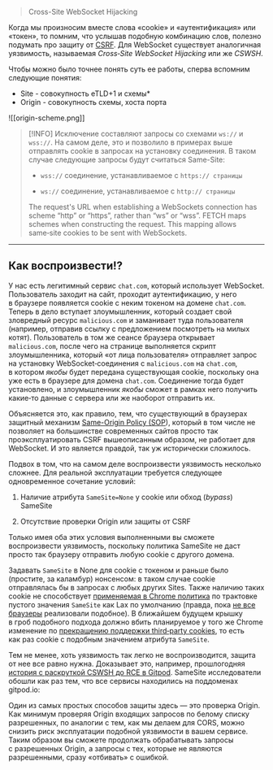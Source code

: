> Cross-Site WebSocket Hijacking

Когда мы произносим вместе слова «cookie» и «аутентификация» или «токен», то помним, что услышав подобную комбинацию слов, полезно подумать про защиту от [CSRF](https://owasp.org/www-community/attacks/csrf). Для WebSocket существует аналогичная уязвимость, называемая _Cross‑Site WebSocket Hijacking_ или же _CSWSH_.

Чтобы можно было точнее понять суть ее работы, сперва вспомним следующие понятия:

- Site - совокупность eTLD+1 и схемы*
- Origin - совокупность схемы, хоста порта

![[origin-scheme.png]]

> [!INFO]
> Исключение составляют запросы со схемами `ws://` и `wss://`. На самом деле, это и позволило в примерах выше отправлять cookie в запросах на установку соединения. В таком случае следующие запросы будут считаться Same-Site:
> 
> - `wss://` соединение, устанавливаемое с `https:// страницы`
>
> - `ws://` соединение, устанавливаемое с `http:// страницы`
>
> The request's URL when establishing a WebSockets connection has scheme “http” or “https”, rather than “ws” or “wss”. FETCH maps schemes when constructing the request. This mapping allows same‑site cookies to be sent with WebSockets.

---

## Как воспроизвести!?

У нас есть легитимный сервис `chat.com`, который использует WebSocket. Пользователь заходит на сайт, проходит аутентификацию, у него в браузере появляется cookie с неким токеном на домене `chat.com`. Теперь в дело вступает злоумышленник, который создает свой зловредный ресурс `malicious.com` и заманивает туда пользователя (например, отправив ссылку с предложением посмотреть на милых котят). Пользователь в том же сеансе браузера открывает `malicious.com`, после чего на странице выполняется скрипт злоумышленника, который «от лица пользователя» отправляет запрос на установку WebSocket‑соединения с `malicious.com` на `chat.com`, в котором _якобы_ будет передана существующая cookie, поскольку она уже есть в браузере для домена `chat.com`. Соединение тогда будет установлено, и злоумышленник _якобы_ сможет в рамках него получить какие‑то данные с сервера или же наоборот отправить их.

Объясняется это, как правило, тем, что существующий в браузерах защитный механизм [Same-Origin Policy (SOP](https://developer.mozilla.org/en-US/docs/Web/Security/Same-origin_policy)), который в том числе не позволяет на большинстве современных сайтов просто так проэксплуатировать CSRF вышеописанным образом, не работает для WebSocket. И это является правдой, так уж исторически сложилось.

Подвох в том, что на самом деле воспроизвести уязвимость несколько сложнее. Для реальной эксплуатации требуется следующее одновременное сочетание условий:

1. Наличие атрибута `SameSite=None` у cookie или обход (_bypass_) SameSite
    
2. Отсутствие проверки Origin или защиты от CSRF
    

Только имея оба этих условия выполненными вы сможете воспроизвести уязвимость, поскольку политика SameSite не даст просто так браузеру отправить любую cookie с другого домена.

Задавать `SameSite` в None для cookie с токеном и раньше было (простите, за каламбур) нонсенсом: в таком случае cookie отправлялась бы в запросах с любых других Sites. Также наличию таких cookie не способствует [применяемая в Chrome политика](https://www.chromium.org/updates/same-site/) по трактовке пустого значения `SameSite` как Lax по умолчанию (правда, пока [не все браузеры](https://caniuse.com/mdn-http_headers_set-cookie_samesite_lax_default) реализовали подобное). В ближайшем будущем крышку в гроб подобного подхода должно вбить планируемое у того же Chrome изменение по [прекращению поддержки third‑party cookies](https://developers.google.com/privacy-sandbox/3pcd), то есть как раз cookie с подобным значением атрибута `SameSite`.  

Тем не менее, хоть уязвимость так легко не воспроизводится, защита от нее все равно нужна. Доказывает это, например, прошлогодняя [история с раскруткой CSWSH до RCE в Gitpod](https://snyk.io/blog/gitpod-remote-code-execution-vulnerability-websockets/). SameSite исследователи обошли как раз тем, что все сервисы находились на поддоменах gitpod.io:

Один из самых простых способов защиты здесь — это проверка Origin. Как минимум проверяя Origin входящих запросов по белому списку разрешенных, по аналогии с тем, как мы делаем для CORS, можно снизить риск эксплуатации подобной уязвимости в вашем сервисе. Таким образом вы сможете продолжать обрабатывать запросы с разрешенных Origin, а запросы с тех, которые не являются разрешенными, сразу «отбивать» с ошибкой.